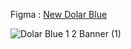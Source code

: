 Figma :
[New Dolar Blue](https://www.figma.com/design/YTKICDFZvXOM6pR8Qa0QFy/Dolar-Blue?node-id=0-1&p=f&t=8OnbXIYiGSsZI1tG-0)

![Dolar Blue 1 2 Banner (1)](https://github.com/user-attachments/assets/47060627-0d21-4de5-b6c2-0ec1d4fabc63)
